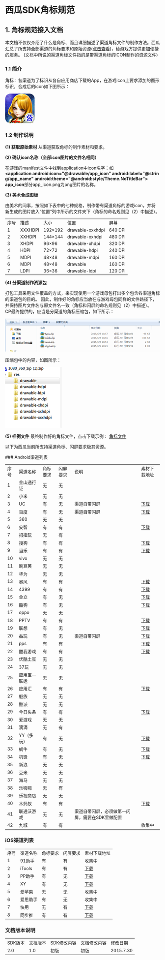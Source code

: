 # 西瓜SDK角标规范


## 1. 角标规范接入文档

本文档不仅仅介绍了什么是角标、而且详细描述了渠道角标文件的制作方法。西瓜汇总了所支持全部渠道的角标要求和原始资源(<a href="#1">点击查看</a>)，给游戏方提供更加便捷的服务。
(文档中所说的渠道角标文件指的是带渠道角标的ICON制作的资源文件)


### 1.1 简介

角标：各渠道为了标识从各自应用商店下载的App，在游戏icon上要求添加的图形标识，合成后的icon如下图所示：

<img src='./img/jiaobiao1.png'>


### 1.2 制作说明

**(1) 获取原始素材**
从渠道获取角标的制作素材和要求。

**(2) 确认icon名称（全部icon图片的文件名相同）**

在游戏的manifest文件中找到application中icon名字：如
**&lt;application android:icon="@drawable/app_icon" android:label="@string/app_name" android:theme="@android:style/Theme.NoTitleBar"&gt;**
**app_icon**部分app_icon.png为png图片的名称。

**(3) 美术合成图标**

由美术的同事，按照如下表中的七种规格，制作带有渠道角标的游戏icon，并将新生成的图片放入“位置”列中所示的文件夹下（角标的命名规则见（2）中描述）。
<table>
<tr>
	<td>序号</td>
	<td>描述</td>
	<td>大小</td>
	<td>位置</td>
	<td>屏幕</td>
</tr>
<tr>
	<td>1</td>
	<td>XXXHDPI</td>
	<td>192×192</td>
	<td>drawable-xxxhdpi</td>
	<td>640 DPI</td>
</tr>
<tr>
	<td>2</td>
	<td>XXHDPI</td>
	<td>144×144</td>
	<td>drawable-xxhdpi</td>
	<td>480 DPI</td>
</tr>
<tr>
	<td>3</td>
	<td>XHDPI</td>
	<td>96×96</td>
	<td>drawable-xhdpi</td>
	<td>320 DPI</td>
</tr>
<tr>
	<td>4</td>
	<td>HDPI</td>
	<td>72×72</td>
	<td>drawable-hdpi</td>
	<td>240 DPI</td>
</tr>
<tr>
	<td>5</td>
	<td>MDPI</td>
	<td>48×48</td>
	<td>drawable-mdpi</td>
	<td>160 DPI</td>
</tr>
<tr>
	<td>6</td>
	<td>MDPI</td>
	<td>48×48</td>
	<td>drawable</td>
	<td>160 DPI</td>
</tr>
<tr>
	<td>7</td>
	<td>LDPI</td>
	<td>36×36</td>
	<td>drawable-ldpi</td>
	<td>120 DPI</td>
</tr>
</table>

**(4) 分渠道制作资源包**

打包工具采用文件覆盖的方式，来实现使用一个游戏母包打出多个包含各渠道角标的渠道包的目的。
因此，制作好的角标应当放在与游戏母包同样的文件路径下，并保持图片文件名与原文件名一致（角标和闪屏的命名规则见（2）中描述）。</br>
CP最终提供的，应当是分渠道的角标压缩包，如下所示：

<img src=./img/zip1.png>  

压缩包中的内容，如图所示：

<img src=./img/zip2.png>

<a id="jiaobiao"></a>

**(5) 样例文件**
最终制作好的角标文件，点击下载示例：
<a href='http://doc.xgsdk.com/files/channels/anzhi/1.1/%e5%ae%89%e6%99%ba%e6%b8%a0%e9%81%93%e8%a7%92%e6%a0%87%e8%a7%84%e8%8c%83.zip'>角标文件</a>
<p id="1">以下为西瓜当前所支持渠道角标、闪屏要求极其资源。</p>
### Android渠道列表
<table>
 <tr>
  <td>序号</td>
  <td>渠道名称</td>
  <td>角标要求</td>
  <td>闪屏要求</td>
  <td>说明</td>
  <td>素材下载地址</td>
 </tr>
 <tr>
  <td>1</td>
  <td>金山通行证</td>
  <td>无</td>
  <td>无</td>
  <td></td>
  <td></td>
 </tr>
 <tr>
  <td>2</td>
  <td>小米</td>
  <td>无</td>
  <td>无</td>
  <td></td>
  <td></td>
 </tr>
 <tr>
  <td>3</td>
  <td>UC</td>
  <td>有</td>
  <td>无</td>
  <td>渠道自带闪屏</td>
  <td><a href="http://doc.xgsdk.com/files/channels/uc/1.1.1/UCLOGO%E5%8F%8A%E4%BD%BF%E7%94%A8%E8%AF%B4%E6%98%8E.zip" target="_parent" title="http://doc.xgsdk.com/files/channels/uc/1.1.1/UCLOGO%E5%8F%8A%E4%BD%BF%E7%94%A8%E8%AF%B4%E6%98%8E.zip">下载</a></td>
 </tr>
 <tr>
  <td>4</td>
  <td>百度</td>
  <td>有</td>
  <td>无</td>
  <td>渠道自带闪屏</td>
  <td><a href="http://doc.xgsdk.com/files/channels/baidu/1.1/BaiduLogo.zip" target="_parent" title="http://doc.xgsdk.com/files/channels/baidu/1.1/BaiduLogo.zip">下载</a></td>
 </tr>
 <tr>
  <td>5</td>
  <td>360</td>
  <td>无</td>
  <td>无</td>
  <td></td>
  <td></td>
 </tr>
 <tr>
  <td>6</td>
  <td>安智</td>
  <td>有</td>
  <td>有</td>
  <td></td>
  <td><a href="http://doc.xgsdk.com/files/channels/anzhi/1.1/%e5%ae%89%e6%99%ba%e6%b8%a0%e9%81%93%e8%a7%92%e6%a0%87%e8%a7%84%e8%8c%83.zip" target="_parent" title="http://doc.xgsdk.com/files/channels/anzhi/1.1/%e5%ae%89%e6%99%ba%e6%b8%a0%e9%81%93%e8%a7%92%e6%a0%87%e8%a7%84%e8%8c%83.zip">下载</a></td>
 </tr>
 <tr>
  <td>7</td>
  <td>拇指玩</td>
  <td>无</td>
  <td>有</td>
  <td></td>
  <td></td>
 </tr>
 <tr>
  <td>8</td>
  <td>搜狗</td>
  <td>有</td>
  <td>有</td>
  <td></td>
  <td><a href="http://doc.xgsdk.com/files/channels/sogou/1.1/%cb%d1%b9%b7%d0%c2%b0%e6%bd%c7%b1%ea%ba%cd%c9%c1%c6%c1.rar" target="_parent" title="http://doc.xgsdk.com/files/channels/sogou/1.1/%cb%d1%b9%b7%d0%c2%b0%e6%bd%c7%b1%ea%ba%cd%c9%c1%c6%c1.rar">下载</a></td>
 </tr>
 <tr>
  <td>9</td>
  <td>当乐</td>
  <td>有</td>
  <td>有</td>
  <td></td>
  <td><a href="http://doc.xgsdk.com/files/channels/dangle/1.1.1/%E5%BD%93%E4%B9%90Logo%E5%8F%8A%E4%BD%BF%E7%94%A8%E8%AF%B4%E6%98%8E.zip" target="_parent" title="http://doc.xgsdk.com/files/channels/dangle/1.1.1/%E5%BD%93%E4%B9%90Logo%E5%8F%8A%E4%BD%BF%E7%94%A8%E8%AF%B4%E6%98%8E.zip">下载</a></td>
 </tr>
 <tr>
  <td>10</td>
  <td>vivo</td>
  <td>无</td>
  <td>无</td>
  <td></td>
  <td></td>
 </tr>
 <tr>
  <td>11</td>
  <td>豌豆荚</td>
  <td>无</td>
  <td>无</td>
  <td></td>
  <td></td>
 </tr>
 <tr>
  <td >12</td>
  <td >华为</td>
  <td>无</td>
  <td >无</td>
  <td></td>
  <td></td>
 </tr>
 <tr>
  <td>13</td>
  <td>暴风</td>
  <td>有</td>
  <td>有</td>
  <td></td>
<td><a href="http://doc.xgsdk.com/files/channels/baofeng/1.1.1/BaofengLogo.zip" target="_parent" title="http://doc.xgsdk.com/files/channels/baofeng/1.1.1/BaofengLogo.zip">下载</a></td>
 </tr>
 <tr>
<td>14</td>
  <td>4399</td>
  <td>有</td>
  <td>有</td>
  <td></td>
<td><a href="http://doc.xgsdk.com/files/channels/4399/1.1/4399Logo.zip" target="_parent" title="http://doc.xgsdk.com/files/channels/4399/1.1/4399Logo.zip">下载</a></td>
 </tr>
 <tr>
<td>15</td>
  <td>金立</td>
  <td>有</td>
  <td>无</td>
  <td></td>
<td><a href="http://doc.xgsdk.com/files/channels/jingli/1.1.1/amigoLogo.zip" target="_parent" title="http://doc.xgsdk.com/files/channels/jingli/1.1.1/amigoLogo.zip">下载</a></td>
 </tr>
 <tr>
<td>16</td>
  <td>酷狗</td>
  <td>有</td>
<td>无</td>
  <td></td>
<td><a href="http://doc.xgsdk.com/files/channels/kugou/1.1/SDK5.1.8%E5%8F%91%E5%B8%83%E5%8C%8520150609-%E7%BD%91%E6%B8%B8.zip" target="_parent" title="http://doc.xgsdk.com/files/channels/kugou/1.1/SDK5.1.8%E5%8F%91%E5%B8%83%E5%8C%8520150609-%E7%BD%91%E6%B8%B8.zip">下载</a></td>
 </tr>
 <tr>
<td>17</td>
  <td>oppo</td>
  <td>无</td>
  <td>无</td>
  <td></td>
  <td></td>
 </tr>
 <tr>
<td>18</td>
  <td>PPTV</td>
  <td>有</td>
  <td>有</td>
  <td></td>
<td><a href="http://doc.xgsdk.com/files/channels/pptv/1.1.1/ICON+LOGO.zip" target="_parent" title="http://doc.xgsdk.com/files/channels/pptv/1.1.1/ICON+LOGO.zip">下载</a></td>
 </tr>
 <tr>
<td>19</td>
  <td>联想</td>
  <td>有</td>
  <td>无</td>
  <td></td>
<td><a href="http://doc.xgsdk.com/files/channels/lenovo/1.3/%E6%B8%B8%E6%88%8F%E5%9B%BE%E6%A0%87%E8%A7%92%E6%A0%87.zip" target="_parent" title="http://doc.xgsdk.com/files/channels/lenovo/1.3/%E6%B8%B8%E6%88%8F%E5%9B%BE%E6%A0%87%E8%A7%92%E6%A0%87.zip">下载</a></td>
 </tr>
 <tr>
<td>20</td>
  <td>益玩</td>
  <td>有</td>
<td>无</td>
<td>渠道自带闪屏</td>
<td><a href="http://doc.xgsdk.com/files/channels/yiwan/1.1.1/YiwanLogo.zip" target="_parent" title="http://doc.xgsdk.com/files/channels/yiwan/1.1.1/YiwanLogo.zip">下载</a></td>
 </tr>
 <tr>
<td>21</td>
  <td>pps</td>
  <td>有</td>
  <td>有</td>
  <td></td>
<td><a href="http://doc.xgsdk.com/files/channels/pps/1.1/pps%E8%A7%92%E6%A0%87%E6%A8%AA%E7%AB%96%E5%90%AF%E5%8A%A8%E9%A1%B5.zip" target="_parent" title="http://doc.xgsdk.com/files/channels/pps/1.1/pps%E8%A7%92%E6%A0%87%E6%A8%AA%E7%AB%96%E5%90%AF%E5%8A%A8%E9%A1%B5.zip">下载</a></td>
 </tr>
 <tr>
<td>22</td>
  <td>酷我游戏</td>
  <td>有</td>
  <td>有</td>
  <td></td>
<td><a href="http://doc.xgsdk.com/files/channels/kuwo/1.1/KuwoLogo.rar" target="_parent" title="http://doc.xgsdk.com/files/channels/kuwo/1.1/KuwoLogo.rar">下载</a></td>
 </tr>
 <tr>
<td>23</td>
  <td>优酷土豆</td>
  <td>无</td>
  <td>无</td>
  <td></td>
  <td></td>
 </tr>
 <tr>
<td>24</td>
  <td>37玩</td>
<td>无</td>
<td>无</td>
  <td></td>
  <td></td>
 </tr>
 <tr>
<td>25</td>
  <td>应用宝—联运</td>
  <td>无</td>
  <td>无</td>
  <td></td>
  <td></td>
 </tr>
 <tr>
<td>26</td>
  <td>应用汇</td>
  <td>有</td>
  <td>有</td>
  <td></td>
<td><a href="http://doc.xgsdk.com/files/channels/yingyonghui/1.1/UI-logo.zip" target="_parent" title="http://doc.xgsdk.com/files/channels/yingyonghui/1.1/UI-logo.zip">下载</a></td>
 </tr>
 <tr>
<td>27</td>
  <td>魅族</td>
  <td>无</td>
  <td>无</td>
  <td></td>
  <td></td>
 </tr>
 <tr>
<td>28</td>
  <td>酷派</td>
<td>无</td>
<td>无</td>
  <td></td>
  <td></td>
 </tr>
 <tr>
<td>29</td>
  <td>今日头条</td>
  <td>有</td>
  <td>有</td>
  <td></td>
  <td><a href="./self_checking/jinritoutiao.rar" target="_parent">下载</a></td>
 </tr>
 <tr>
<td>30</td>
  <td>爱游戏</td>
<td>无</td>
<td>无</td>
  <td></td>
  <td></td>
 </tr>
 <tr>
<td>31</td>
  <td>滴滴</td>
  <td>无</td>
  <td>有</td>
  <td></td>
  <td></td>
 </tr>
 <tr>
<td>32</td>
  <td>YY（多玩）</td>
  <td>有</td>
<td>无</td>
  <td></td>
<td><a href="http://doc.xgsdk.com/files/channels/yy/1.1/yyDocument.zip" target="_parent" title="http://doc.xgsdk.com/files/channels/yy/1.1/yyDocument.zip">下载</a></td>
 </tr>
 <tr>
<td>33</td>
  <td>蜗牛</td>
  <td>有</td>
  <td>无</td>
  <td></td>
<td><a href="http://doc.xgsdk.com/files/channels/woniu/1.1/woniu-logo.zip" target="_parent" title="http://doc.xgsdk.com/files/channels/woniu/1.1/woniu-logo.zip">下载</a></td>
 </tr>
 <tr>
<td>34</td>
  <td>机锋</td>
  <td>有</td>
<td>无</td>
  <td></td>
<td><a href="http://doc.xgsdk.com/files/channels/jifeng/1.1.1/jifeng-logo.zip" target="_parent" title="http://doc.xgsdk.com/files/channels/jifeng/1.1.1/jifeng-logo.zip">下载</a></td>
 </tr>
 <tr>
<td>35</td>
  <td>新浪</td>
  <td>无</td>
  <td>无</td>
  <td></td>
  <td></td>
 </tr>
 <tr>
<td>36</td>
  <td>豆米</td>
<td>无</td>
<td>无</td>
  <td></td>
  <td></td>
 </tr>
 <tr>
<td>37</td>
  <td>海马</td>
  <td>无</td>
  <td>无</td>
  <td></td>
  <td></td>
 </tr>
 <tr>
<td>38</td>
  <td>乐嗨嗨</td>
<td>无</td>
  <td>有</td>
  <td></td>
  <td></td>
 </tr>
 <tr>
<td>39</td>
  <td>乐视商店</td>
  <td>无</td>
  <td>无</td>
  <td></td>
  <td></td>
 </tr>
 <tr>
<td>40</td>
  <td>木蚂蚁</td>
  <td>有</td>
  <td>有</td>
  <td></td>
<td><a href="http://doc.xgsdk.com/files/channels/mumayi/1.3/%E6%9C%A8%E8%9A%82%E8%9A%81logo.zip" target="_parent" title="http://doc.xgsdk.com/files/channels/mumayi/1.3/%E6%9C%A8%E8%9A%82%E8%9A%81logo.zip">下载</a></td>
 </tr>
<tr>
  <td>41</td>
  <td>联通沃游戏</td>
  <td>无</td>
  <td>无</td>
  <td>渠道自带闪屏，必须做第一闪屏，需要在SDK里做配置</td>
  <td></td>
 </tr>
 <tr>
<td>42</td>
  <td>九城</td>
  <td>有</td>
  <td>有</td>
  <td></td>
<td>收集中</td>
 </tr>
</table>


### iOS渠道列表

<table>
 <tr>
  <td>序号</td>
  <td>渠道名称</td>
  <td>角标要求</td>
  <td>闪屏要求</td>
  <td>素材下载地址</td>
 </tr>
 <tr>
  <td>1</td>
  <td>91助手</td>
  <td>有</td>
  <td>有</td>
  <td>收集中</td>
 </tr>
 <tr>
  <td>2</td>
  <td>iTools</td>
  <td>有</td>
  <td>有</td>
  <td><a href="http://doc.xgsdk.com/files/channels/iOS/itools/1.1/%E6%B8%A0%E9%81%93%E8%A7%92%E6%A0%87%E8%A7%84%E8%8C%83.zip" target="_parent" title="http://doc.xgsdk.com/files/channels/iOS/itools/1.1/%E6%B8%A0%E9%81%93%E8%A7%92%E6%A0%87%E8%A7%84%E8%8C%83.zip">下载</a></td>
 </tr>
 <tr>
  <td>3</td>
  <td>PP助手</td>
  <td>有</td>
  <td>无</td>
  <td><a href="http://doc.xgsdk.com/files/channels/iOS/pp/1.1/%E6%B8%A0%E9%81%93%E8%A7%92%E6%A0%87%E8%A7%84%E8%8C%83.zip" target="_parent" title="http://doc.xgsdk.com/files/channels/iOS/pp/1.1/%E6%B8%A0%E9%81%93%E8%A7%92%E6%A0%87%E8%A7%84%E8%8C%83.zip">下载</a></td>
 </tr>
 <tr>
  <td>4</td>
  <td>XY</td>
  <td>有</td>
  <td>无</td>
  <td><a href="http://doc.xgsdk.com/files/channels/iOS/xy/1.1/%E6%B8%A0%E9%81%93%E8%A7%92%E6%A0%87%E8%A7%84%E8%8C%83.zip" target="_parent" title="http://doc.xgsdk.com/files/channels/iOS/xy/1.1/%E6%B8%A0%E9%81%93%E8%A7%92%E6%A0%87%E8%A7%84%E8%8C%83.zip">下载</a></td>
 </tr>
 <tr>
  <td>5</td>
  <td>爱苹果</td>
  <td>无</td>
  <td>无</td>
  <td>收集中</td>
 </tr>
 <tr>
  <td>6</td>
  <td>爱思助手</td>
  <td>有</td>
  <td>无</td>
  <td>收集中</td>
 </tr>
 <tr>
  <td>7</td>
  <td>快用</td>
  <td>无</td>
  <td>有</td>
  <td><a href="http://doc.xgsdk.com/files/channels/iOS/ios_91/1.1/%E6%B8%A0%E9%81%93%E8%A7%92%E6%A0%87%E8%A7%84%E8%8C%83.zip" target="_parent" title="http://doc.xgsdk.com/files/channels/iOS/ios_91/1.1/%E6%B8%A0%E9%81%93%E8%A7%92%E6%A0%87%E8%A7%84%E8%8C%83.zip">下载</a></td>
 </tr>
 <tr>
  <td>8</td>
  <td>同步推</td>
  <td>有</td>
  <td>有</td>
  <td><a href="http://doc.xgsdk.com/files/channels/iOS/tbt/1.1/%E6%B8%A0%E9%81%93%E8%A7%92%E6%A0%87%E8%A7%84%E8%8C%83.zip" target="_parent" title="http://doc.xgsdk.com/files/channels/iOS/tbt/1.1/%E6%B8%A0%E9%81%93%E8%A7%92%E6%A0%87%E8%A7%84%E8%8C%83.zip">下载</a></td>
 </tr>
</table>




### 文档版本说明

<table>
<tr>
<td>SDK版本</td><td>文档版本</td> <td>SDK修改内容</td> <td>文档修改内容</td> <td>修改日期</td>  
</tr>
<tr>
<td>2.0 </td><td>1.0</td> <td>初版</td> <td>初版</td> <td>2015.7.30</td>
</tr>
</table>
